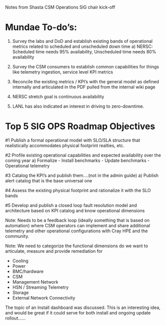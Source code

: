 Notes from Shasta CSM Operations SIG chair kick-off

# Mundae To-do’s:

1) Survey the labs and DoD and establish existing bands of operational metrics related to scheduled and unscheduled down time
	a) NERSC: Scheduled time needs 95% availability, Unscheduled time needs 80% availability
2) Survey the CSM consumers to establish common capabilities for things like telemetry ingestion, service level KPI metrics


2) Reconcile the existing metrics / KPI’s with the general model as defined internally and articulated in the PDF pulled from the internal wiki page

3) NERSC stretch goal is continuous availability

4) LANL has also indicated an interest in driving to zero-downtime.


# Top 5 SIG OPS Roadmap Objectives

#1 Publish a formal operational model with SLO/SLA structure that realistically accommodates physical footprint realties, etc.

#2 Profile existing operational capabilities and expected availability over the coming year
	a) Formalize
		- Install benchmarks
		- Update benchmarks
		- Operational telemetry

#3 Catalog the KPI’s and publish them….(not in the admin guide)
	a) Publish alert catalog that is the base universal one

#4 Assess the existing physical footprint and rationalize it with the SLO bands

#5 Develop and publish a closed loop fault resolution model and architecture based on KPI catalog and know operational dimensions


Note: Needs to be a feedback loop (ideally something that is based on automation) where CSM operators can implement and share additional telemetry and other operational configurations with Cray HPE and the community.

Note: We need to categorize the functional dimensions do we want to articulate, measure and provide remediation for
- Cooling
- Power
- BMC/hardware
- CSM
- Management Network
- HSN / Streaming Telemetry
- Storage
- External Network Connectivity


The topic of an Install dashboard was discussed. This is an interesting idea, and would be great if it could serve for both install and ongoing update rollout……

